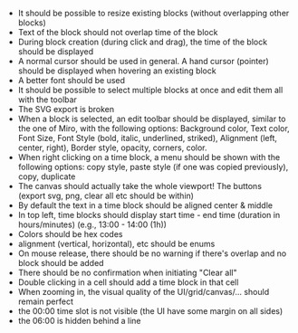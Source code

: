 - It should be possible to resize existing blocks (without overlapping other blocks)
- Text of the block should not overlap time of the block
- During block creation (during click and drag), the time of the block should be displayed
- A normal cursor should be used in general. A hand cursor (pointer) should be displayed when hovering an existing block
- A better font should be used
- It should be possible to select multiple blocks at once and edit them all with the toolbar
- The SVG export is broken
- When a block is selected, an edit toolbar should be displayed, similar to the one of Miro, with the following options: Background color, Text color, Font Size, Font Style (bold, italic, underlined, striked), Alignment (left, center, right), Border style, opacity, corners, color. 
- When right clicking on a time block, a menu should be shown with the following options: copy style, paste style (if one was copied previously), copy, duplicate
- The canvas should actually take the whole viewport! The buttons (export svg, png, clear all etc should be within)
- By default the text in a time block should be aligned center & middle
- In top left, time blocks should display start time - end time (duration in hours/minutes) (e.g., 13:00 - 14:00 (1h))
- Colors should be hex codes
- alignment (vertical, horizontal), etc should be enums
- On mouse release, there should be no warning if there's overlap and no block should be added
- There should be no confirmation when initiating "Clear all"
- Double clicking in a cell should add a time block in that cell
- When zooming in, the visual quality of the UI/grid/canvas/... should remain perfect
- the 00:00 time slot is not visible (the UI have some margin on all sides)
- the 06:00 is hidden behind a line
